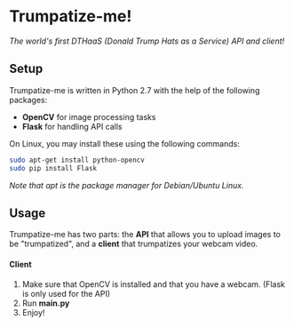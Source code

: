 # Trumpatize-me!
*The world's first DTHaaS (Donald Trump Hats as a Service) API and client!*

## Setup
Trumpatize-me is written in Python 2.7 with the help of the following packages:
* **OpenCV** for image processing tasks
* **Flask** for handling API calls

On Linux, you may install these using the following commands:
```bash
sudo apt-get install python-opencv
sudo pip install Flask
```
*Note that apt is the package manager for Debian/Ubuntu Linux.*


## Usage
Trumpatize-me has two parts: the **API** that allows you to upload images to be "trumpatized", and a **client** that trumpatizes your webcam video.

#### Client
1. Make sure that OpenCV is installed and that you have a webcam.  (Flask is only used for the API)
2. Run **main.py**
3. Enjoy!
